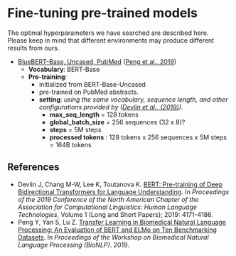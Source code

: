 
# Fine-tuning pre-trained models
The optimal hyperparameters we have searched are described here.  
Please keep in mind that different environments may produce different results from ours.

- [BlueBERT-Base, Uncased, PubMed](./BlueBERT-Base-Uncased_P)  ([Peng et al., 2019](#bluebert))
  - **Vocabulary**: BERT-Base
  - **Pre-training**:
    - initialized from BERT-Base-Uncased
    - pre-trained on PubMed abstracts.
    - **setting**: *using the same vocabulary, sequence length, and other configurations provided by ([Devlin et al., (2019)](#bert)).*
      - **max_seq_length** = 128 tokens
      - **global_batch_size** = 256 sequences (32 x 8)?
      - **steps** = 5M steps
      - **processed tokens** : 128 tokens x 256 sequences x 5M steps = 164B tokens

## References
- <a id="bert"><a>Devlin J, Chang M-W, Lee K, Toutanova K. [BERT: Pre-training of Deep Bidirectional Transformers for Language Understanding](https://www.aclweb.org/anthology/N19-1423/). In *Proceedings of the 2019 Conference of the North American Chapter of the Association for Computational Linguistics: Human Language Technologies*, Volume 1 (Long and Short Papers); 2019: 4171-4186.
- <a id="bluebert"><a>Peng Y, Yan S, Lu Z. [Transfer Learning in Biomedical Natural Language Processing: An Evaluation of BERT and ELMo on Ten Benchmarking Datasets](https://arxiv.org/abs/1906.05474). In *Proceedings of the Workshop on Biomedical Natural Language Processing (BioNLP)*. 2019.
